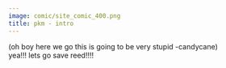 ```yaml
---
image: comic/site_comic_400.png
title: pkm - intro
---
```

(oh boy here we go this is going to be very stupid -candycane)  
yea!!! lets go save reed!!!!
